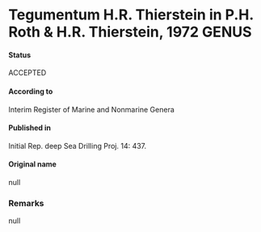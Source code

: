 Tegumentum H.R. Thierstein in P.H. Roth & H.R. Thierstein, 1972 GENUS
=======

#### Status
ACCEPTED

#### According to
Interim Register of Marine and Nonmarine Genera

#### Published in
Initial Rep. deep Sea Drilling Proj. 14: 437.

#### Original name
null

### Remarks
null